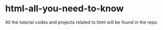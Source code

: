 # html-all-you-need-to-know
All the tutorial codes and projects related to html will be found in the repo.
